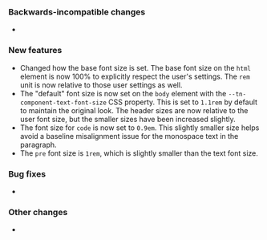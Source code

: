 <!-- Delete the sections that don't apply -->

### Backwards-incompatible changes

-

### New features

- Changed how the base font size is set. The base font size on the `html` element is now 100% to explicitly respect the user's settings. The `rem` unit is now relative to those user settings as well.
- The "default" font size is now set on the `body` element with the `--tn-component-text-font-size` CSS property. This is set to `1.1rem` by default to maintain the original look. The header sizes are now relative to the user font size, but the smaller sizes have been increased slightly.
- The font size for `code` is now set to `0.9em`. This slightly smaller size helps avoid a baseline misalignment issue for the monospace text in the paragraph.
- The `pre` font size is `1rem`, which is slightly smaller than the text font size.

### Bug fixes

-

### Other changes

-
